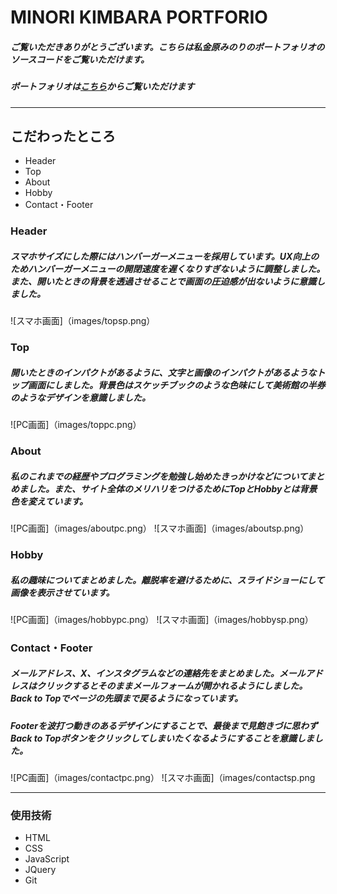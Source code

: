 # MINORI KIMBARA PORTFORIO
##### ご覧いただきありがとうございます。こちらは私金原みのりのポートフォリオのソースコードをご覧いただけます。

##### ポートフォリオは[こちら](https://uiro22.github.io/portfolio/)からご覧いただけます
---
## こだわったところ
- Header
- Top
- About
- Hobby
- Contact・Footer

### Header
##### スマホサイズにした際にはハンバーガーメニューを採用しています。UX向上のためハンバーガーメニューの開閉速度を遅くなりすぎないように調整しました。また、開いたときの背景を透過させることで画面の圧迫感が出ないように意識しました。
![スマホ画面]（images/topsp.png）

### Top
##### 開いたときのインパクトがあるように、文字と画像のインパクトがあるようなトップ画面にしました。背景色はスケッチブックのような色味にして美術館の半券のようなデザインを意識しました。
![PC画面]（images/toppc.png）

### About
##### 私のこれまでの経歴やプログラミングを勉強し始めたきっかけなどについてまとめました。また、サイト全体のメリハリをつけるためにTopとHobbyとは背景色を変えています。
![PC画面]（images/aboutpc.png）
![スマホ画面]（images/aboutsp.png）

### Hobby
##### 私の趣味についてまとめました。離脱率を避けるために、スライドショーにして画像を表示させています。
![PC画面]（images/hobbypc.png）
![スマホ画面]（images/hobbysp.png）

### Contact・Footer
##### メールアドレス、X、インスタグラムなどの連絡先をまとめました。メールアドレスはクリックするとそのままメールフォームが開かれるようにしました。Back to Topでページの先頭まで戻るようになっています。
##### Footerを波打つ動きのあるデザインにすることで、最後まで見飽きづに思わずBack to Topボタンをクリックしてしまいたくなるようにすることを意識しました。
![PC画面]（images/contactpc.png）
![スマホ画面]（images/contactsp.png

---
### 使用技術
- HTML
- CSS
- JavaScript
- JQuery
- Git
